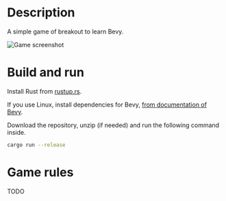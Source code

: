 # Description

A simple game of breakout to learn Bevy.

![Game screenshot](screenshots/game.png?raw=true)

# Build and run

Install Rust from [rustup.rs](https://rustup.rs/).

If you use Linux, install dependencies for Bevy, [from documentation of Bevy](https://github.com/bevyengine/bevy/blob/main/docs/linux_dependencies.md).

Download the repository, unzip (if needed) and run the following command inside.

```bash
cargo run --release
```

# Game rules

TODO
